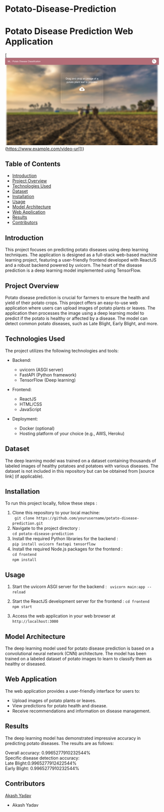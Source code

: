 # Potato-Disease-Prediction
# Potato Disease Prediction Web Application


[![Video Demo](logo.png)([https://www.example.com/video-url])](https://drive.google.com/file/d/1tln923L1Y-LwUy7_KAykUPHOX53qVZOP/view?usp=sharing))

## Table of Contents
- [Introduction](#introduction)
- [Project Overview](#project-overview)
- [Technologies Used](#technologies-used)
- [Dataset](#dataset)
- [Installation](#installation)
- [Usage](#usage)
- [Model Architecture](#model-architecture)
- [Web Application](#web-application)
- [Results](#results)
- [Contributors](#contributors)

## Introduction

This project focuses on predicting potato diseases using deep learning techniques. The application is designed as a full-stack web-based machine learning project, featuring a user-friendly frontend developed with ReactJS and a robust backend powered by uvicorn. The heart of the disease prediction is a deep learning model implemented using TensorFlow.

## Project Overview

Potato disease prediction is crucial for farmers to ensure the health and yield of their potato crops. This project offers an easy-to-use web application where users can upload images of potato plants or leaves. The application then processes the image using a deep learning model to predict if the potato is healthy or affected by a disease. The model can detect common potato diseases, such as Late Blight, Early Blight, and more.

## Technologies Used

The project utilizes the following technologies and tools:

- Backend:
  - uvicorn (ASGI server)
  - FastAPI (Python framework)
  - TensorFlow (Deep learning)
  
- Frontend:
  - ReactJS
  - HTML/CSS
  - JavaScript
  
- Deployment:
  - Docker (optional)
  - Hosting platform of your choice (e.g., AWS, Heroku)

## Dataset

The deep learning model was trained on a dataset containing thousands of labeled images of healthy potatoes and potatoes with various diseases. The dataset is not included in this repository but can be obtained from [source link] (if applicable).

## Installation

To run this project locally, follow these steps :

1. Clone this repository to your local machine:      
   ``` git clone https://github.com/yourusername/potato-disease-prediction.git```
2. Navigate to the project directory :          
   ```cd potato-disease-prediction```     
3. Install the required Python libraries for the backend :           
   ```pip install uvicorn fastapi tensorflow```      
4. Install the required Node.js packages for the frontend :         
   ```cd frontend```              
    ```npm install```    


## Usage 
1. Start the uvicorn ASGI server for the backend :
  ``` uvicorn main:app --reload```     

2. Start the ReactJS development server for the frontend :
   ```cd frontend```   
    ```npm start```
   
3. Access the web application in your web browser at  ```http://localhost:3000```


## Model Architecture
The deep learning model used for potato disease prediction is based on a convolutional neural network (CNN) architecture. The model has been trained on a labeled dataset of potato images to learn to classify them as healthy or diseased.


## Web Application
The web application provides a user-friendly interface for users to:

- Upload images of potato plants or leaves.    
- View predictions for potato health and disease.   
- Receive recommendations and information on disease management.


## Results
The deep learning model has demonstrated impressive accuracy in predicting potato diseases. The results are as follows:

Overall accuracy: 0.9965277910232544%   
Specific disease detection accuracy:    
Late Blight:0.9965277912422544%   
Early Blight: 0.9965277910232544%


## Contributors
[Akash Yadav](https://www.linkedin.com/in/akash7017/)
- Akash Yadav 






